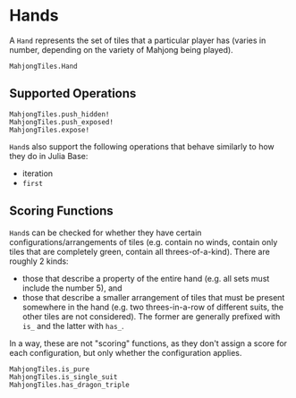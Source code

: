 
# Hands

A `Hand` represents the set of tiles that a particular player has
(varies in number, depending on the variety of Mahjong being played).

```@docs
MahjongTiles.Hand
```

## Supported Operations

```@docs
MahjongTiles.push_hidden!
MahjongTiles.push_exposed!
MahjongTiles.expose!
```

`Hand`s also support the following operations that behave similarly to how they do in Julia Base:

- iteration
- `first`

## Scoring Functions

`Hand`s can be checked for whether they have certain configurations/arrangements of tiles
(e.g. contain no winds, contain only tiles that are completely green, contain all threes-of-a-kind).
There are roughly 2 kinds:
- those that describe a property of the entire hand (e.g. all sets must include the number 5), and
- those that describe a smaller arrangement of tiles that must be present somewhere in the hand (e.g. two threes-in-a-row of different suits, the other tiles are not considered).
The former are generally prefixed with `is_` and the latter with `has_`.

In a way, these are not "scoring" functions, 
as they don't assign a score for each configuration,
but only whether the configuration applies.

```@docs
MahjongTiles.is_pure
MahjongTiles.is_single_suit
MahjongTiles.has_dragon_triple
```
